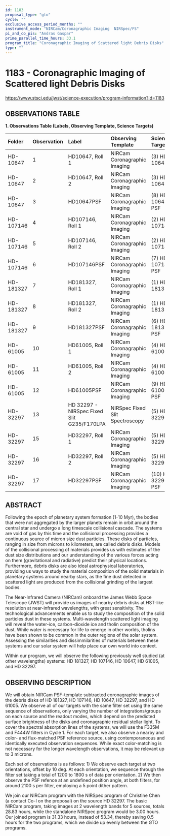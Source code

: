 ```yaml
---
id: 1183
proposal_type: "gto"
cycle: ""
exclusive_access_period_months: ""
instrument_mode: "NIRCam/Coronagraphic Imaging  NIRSpec/FS"
pi_and_co_pis: "Andras Gaspar"
prime_parallel_time_hours: 33.1
program_title: "Coronagraphic Imaging of Scattered light Debris Disks"
type: ""
---
```

# 1183 - Coronagraphic Imaging of Scattered light Debris Disks
https://www.stsci.edu/jwst/science-execution/program-information?id=1183
## OBSERVATIONS TABLE
**1. Observations Table (Labels, Observing Template, Science Targets)**

| Folder     | Observation | Label                                   | Observing Template                  | Science Target            |
| :--------- | :---------- | :-------------------------------------- | :---------------------------------- | :------------------------ |
| HD-10647   | 1           | HD10647, Roll 1                         | NIRCam Coronagraphic Imaging        | (3) HD-10647              |
| HD-10647   | 2           | HD10647, Roll 2                         | NIRCam Coronagraphic Imaging        | (3) HD-10647              |
| HD-10647   | 3           | HD10647PSF                              | NIRCam Coronagraphic Imaging        | (8) HD-10647-PSF          |
| HD-107146  | 4           | HD107146, Roll 1                        | NIRCam Coronagraphic Imaging        | (2) HD-107146             |
| HD-107146  | 5           | HD107146, Roll 2                        | NIRCam Coronagraphic Imaging        | (2) HD-107146             |
| HD-107146  | 6           | HD107146PSF                             | NIRCam Coronagraphic Imaging        | (7) HD-107146-PSF         |
| HD-181327  | 7           | HD181327, Roll 1                        | NIRCam Coronagraphic Imaging        | (1) HD-181327             |
| HD-181327  | 8           | HD181327, Roll 2                        | NIRCam Coronagraphic Imaging        | (1) HD-181327             |
| HD-181327  | 9           | HD181327PSF                             | NIRCam Coronagraphic Imaging        | (6) HD-181327-PSF         |
| HD-61005   | 10          | HD61005, Roll 1                         | NIRCam Coronagraphic Imaging        | (4) HD-61005              |
| HD-61005   | 11          | HD61005, Roll 2                         | NIRCam Coronagraphic Imaging        | (4) HD-61005              |
| HD-61005   | 12          | HD61005PSF                              | NIRCam Coronagraphic Imaging        | (9) HD-61005-PSF          |
| HD-32297   | 13          | HD 32297 - NIRSpec Fixed Slit G235/F170LPA | NIRSpec Fixed Slit Spectroscopy    | (5) HD-32297              |
| HD-32297   | 15          | HD32297, Roll 1                         | NIRCam Coronagraphic Imaging        | (5) HD-32297              |
| HD-32297   | 16          | HD32297, Roll 2                         | NIRCam Coronagraphic Imaging        | (5) HD-32297              |
| HD-32297   | 17          | HD32297PSF                              | NIRCam Coronagraphic Imaging        | (10) HD-32297-PSF         |

## ABSTRACT

Following the epoch of planetary system formation (1-10 Myr), the bodies that were not aggregated by the larger planets remain in orbit around the central star and undergo a long timescale collisional cascade. The systems are void of gas by this time and the collisional processing provides a continuous source of micron size dust particles. These disks of particles, ranging in size from microns to kilometers, are called debris disks. Models of the collisional processing of materials provides us with estimates of the dust size distributions and our understanding of the various forces acting on them (gravitational and radiative) predict their physical locations. Furthermore, debris disks are also ideal astrophysical laboratories, providing us ways to study the material composition of the solid materials in planetary systems around nearby stars, as the fine dust detected in scattered light are produced from the collisional grinding of the largest bodies.

The Near-Infrared Camera (NIRCam) onboard the James Webb Space Telescope (JWST) will provide us images of nearby debris disks at HST-like resolution at near-infrared wavelengths, with great sensitivity. The technological advancements enable us to study the composition of the solid particles dust in these systems. Multi-wavelength scattered light imaging will reveal the water-ice, carbon-dioxide ice and tholin composition of the dust. While water is necessary for life to emerge in other worlds, tholins have been shown to be common in the outer regions of the solar system. Assessing the similarities and dissimmilarities of materials between these systems and our solar system will help place our own world into context.

Within our program, we will observe the following previously well studied (at other wavelengths) systems: HD 181327, HD 107146, HD 10647, HD 61005, and HD 32297.

## OBSERVING DESCRIPTION

We will obtain NIRCam PSF-template subtracted coronagraphic images of the debris disks of HD 181327, HD 107146, HD 10647, HD 32297, and HD 61005. We observe all of our targets with the same filter set using the same sequence of observations, only varying the number of integrations/groups on each source and the readout modes, which depend on the predicted surface brightness of the disks and coronagraphic residual stellar light. To cover the spectral absorption lines of the systems, we will use the F335M and F444W filters in Cycle 1. For each target, we also observe a nearby and color- and flux-matched PSF reference source, using contemporaneous and identically executed observation sequences. While exact color-matching is not necessary for the longer wavelength observations, it may be relevant up to 3 microns.

Each set of observations is as follows: 1) We observe each target at two orientations, offset by 10 deg. At each orientation, we sequence through the filter set taking a total of 1200 to 1800 s of data per orientation. 2) We then observe the PSF refence at an undefined position angle, at both filters, for around 2100 s per filter, employing a 5 point dither pattern.

We join our NIRCam program with the NIRSpec program of Christine Chen (a contact Co-I on the proposal) on the source HD 32297. The basic NIRCam program, taking images at 2 wavelength bands for 5 sources, totals 28.83 hours, while the standalone NIRSpec program would be 3.00 hours. Our joined program is 31.33 hours, instead of 53.34, thereby saving 0.5 hours for the two programs, which we divide up evenly between the GTO programs.